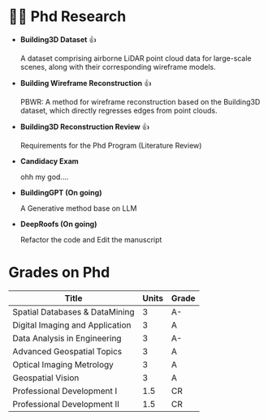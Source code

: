 # 🕵️‍♂️ Phd Research
- **Building3D Dataset** 👍

    A dataset comprising airborne LiDAR point cloud data for large-scale scenes, along with their corresponding wireframe models.

- **Building Wireframe Reconstruction** 👍

  PBWR: A method for wireframe reconstruction based on the Building3D dataset, which directly regresses edges from point clouds.

- **Building3D Reconstruction Review** 👍

  Requirements for the Phd Program (Literature Review)

- **Candidacy Exam** 

  ohh my god....

- **BuildingGPT (On going)**

  A Generative method base on LLM

- **DeepRoofs (On going)**

  Refactor the code and Edit the manuscript

# Grades on Phd

| Title                           | Units | Grade |
|---------------------------------|-------|-------|
| Spatial Databases & DataMining  | 3     | A-    |
| Digital Imaging and Application | 3     | A     |
| Data Analysis in Engineering | 3     | A-    |
| Advanced Geospatial Topics | 3     | A     |
| Optical Imaging Metrology | 3     | A     |
| Geospatial Vision | 3     | A     |
| Professional Development I | 1.5   | CR     |
| Professional Development II| 1.5   | CR     |
